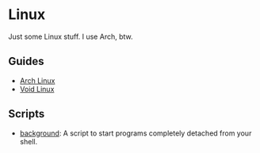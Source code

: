 # Linux
Just some Linux stuff. I use Arch, btw.

## Guides
* [Arch Linux](Arch.md)
* [Void Linux](Void.md)

## Scripts
* [background](background): A script to start programs completely detached from your shell.
